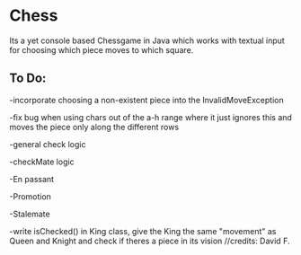 # Chess
Its a yet console based Chessgame in Java which works with textual input for choosing which piece moves to which square.

To Do:
-
-incorporate choosing a non-existent piece into the InvalidMoveException

-fix bug when using chars out of the a-h range where it just ignores this and moves the piece only along the different rows

-general check logic

-checkMate logic

-En passant

-Promotion

-Stalemate


-write isChecked() in King class, give the King the same "movement" as Queen and Knight and check if theres a piece in its vision
//credits: David F.